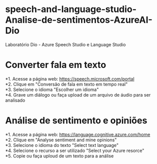 # speech-and-language-studio-Analise-de-sentimentos-AzureAI-Dio
Laboratório Dio - Azure Speech Studio e Language Studio 

# Converter fala em texto  

*1. Acesse a página web: https://speech.microsoft.com/portal  
*2. Clique em "Conversão de fala em texto em tempo real"  
*3. Selecione o idioma "Escolher um idioma"  
*4. Grave um diálogo ou faça upload de um arquivo de áudio para ser analisado  


# Análise de sentimento e opiniões  
 
*1. Acesse a página web: https://language.cognitive.azure.com/home  
*2. Clique em "Analyse sentiment and mine opinions"  
*3. Selecione o idioma do texto "Select text language"  
*4. Selecione o recurso a ser utilizado "Select your Azure resorce"  
*5. Copie ou faça uploud de um texto para a análise  
